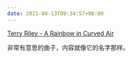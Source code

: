 ```yaml
---
date: 2021-04-13T09:34:57+08:00
---
```

[Terry Riley - A Rainbow in Curved Air](https://www.youtube.com/watch?v=hy3W-3HPMWg)

非常有意思的曲子，内容就像它的名字那样。